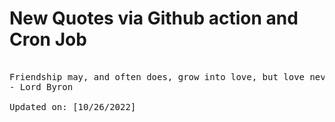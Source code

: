 # New Quotes via Github action and Cron Job

<pre>
<!-- #quote -->
Friendship may, and often does, grow into love, but love never subsides into friendship.
- Lord Byron

Updated on: [10/26/2022]
<!-- #quoteEnd -->
</pre>
